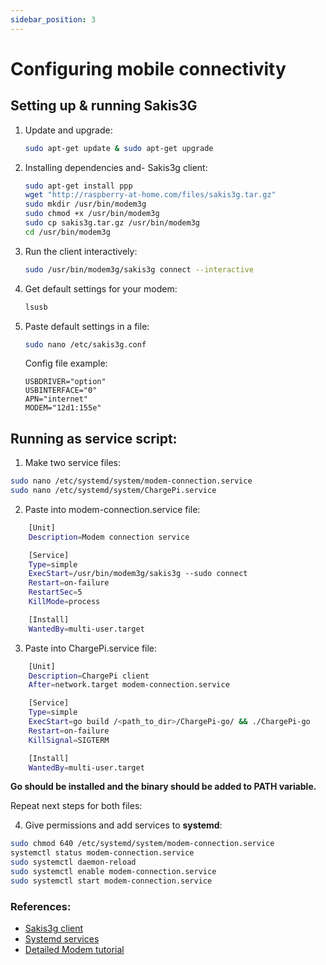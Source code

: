 ```yaml
---
sidebar_position: 3
---
```


# Configuring mobile connectivity

## Setting up & running Sakis3G

1. Update and upgrade:

   ```bash
   sudo apt-get update & sudo apt-get upgrade
   ```

2. Installing dependencies and- Sakis3g client:

   ```bash
   sudo apt-get install ppp
   wget "http://raspberry-at-home.com/files/sakis3g.tar.gz"
   sudo mkdir /usr/bin/modem3g
   sudo chmod +x /usr/bin/modem3g
   sudo cp sakis3g.tar.gz /usr/bin/modem3g
   cd /usr/bin/modem3g
   ```

3. Run the client interactively:

   ```bash
   sudo /usr/bin/modem3g/sakis3g connect --interactive
   ```

5. Get default settings for your modem:

   ```bash
   lsusb
   ```

6. Paste default settings in a file:

   ```bash
   sudo nano /etc/sakis3g.conf
   ```

   Config file example:

    ```
    USBDRIVER="option"
    USBINTERFACE="0"
    APN="internet"
    MODEM="12d1:155e"
    ```

## Running as service script:

1. Make two service files:

```bash
sudo nano /etc/systemd/system/modem-connection.service
sudo nano /etc/systemd/system/ChargePi.service
```

2. Paste into modem-connection.service file:

```bash
    [Unit]
    Description=Modem connection service

    [Service]
    Type=simple 
    ExecStart=/usr/bin/modem3g/sakis3g --sudo connect 
    Restart=on-failure 
    RestartSec=5  
    KillMode=process

    [Install]
    WantedBy=multi-user.target
```

3. Paste into ChargePi.service file:

```bash
    [Unit]
    Description=ChargePi client 
    After=network.target modem-connection.service

    [Service]
    Type=simple 
    ExecStart=go build /<path_to_dir>/ChargePi-go/ && ./ChargePi-go
    Restart=on-failure
    KillSignal=SIGTERM

    [Install]
    WantedBy=multi-user.target
```

**Go should be installed and the binary should be added to PATH variable.**

Repeat next steps for both files:

4. Give permissions and add services to **systemd**:

```bash
sudo chmod 640 /etc/systemd/system/modem-connection.service
systemctl status modem-connection.service
sudo systemctl daemon-reload
sudo systemctl enable modem-connection.service
sudo systemctl start modem-connection.service
```

### References:

* [Sakis3g client](http://raspberry-at-home.com/installing-3g-modem/#more-138)
* [Systemd services](https://www.howtogeek.com/687970/how-to-run-a-linux-program-at-startup-with-systemd/)
* [Detailed Modem tutorial](https://lawrencematthew.wordpress.com/2013/08/07/connect-raspberry-pi-to-a-3g-network-automatically-during-its-boot/)